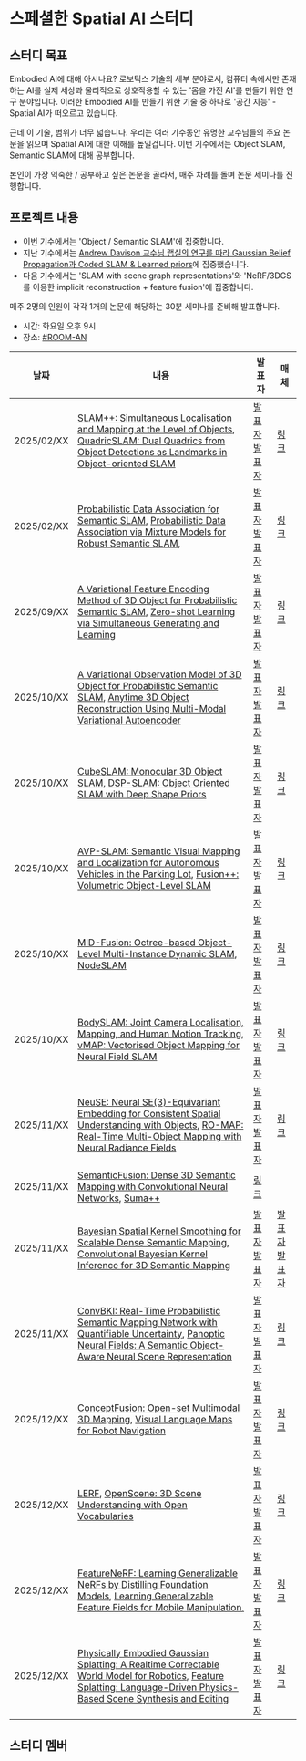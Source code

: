 # 스페셜한 Spatial AI 스터디

## 스터디 목표

Embodied AI에 대해 아시나요?
로보틱스 기술의 세부 분야로서, 컴퓨터 속에서만 존재하는 AI를 실제 세상과 물리적으로 상호작용할 수 있는 '몸을 가진 AI'를 만들기 위한 연구 분야입니다.
이러한 Embodied AI를 만들기 위한 기술 중 하나로 '공간 지능' - Spatial AI가 떠오르고 있습니다.

근데 이 기술, 범위가 너무 넓습니다.
우리는 여러 기수동안 유명한 교수님들의 주요 논문을 읽으며 Spatial AI에 대한 이해를 높일겁니다.
이번 기수에서는 Object SLAM, Semantic SLAM에 대해 공부합니다.

본인이 가장 익숙한 / 공부하고 싶은 논문을 골라서, 매주 차례를 돌며 논문 세미나를 진행합니다.

## 프로젝트 내용

- 이번 기수에서는 'Object / Semantic SLAM'에 집중합니다.
- 지난 기수에서는 [Andrew Davison 교수님 랩실의 연구를 따라 Gaussian Belief Propagation과 Coded SLAM & Learned priors](https://github.com/Pseudo-Lab/spatial-ai-study/blob/main/9%EA%B8%B0.md)에 집중했습니다.
- 다음 기수에서는 'SLAM with scene graph representations'와 'NeRF/3DGS를 이용한 implicit reconstruction + feature fusion'에 집중합니다.

매주 2명의 인원이 각각 1개의 논문에 해당하는 30분 세미나를 준비해 발표합니다.

- 시간: 화요일 오후 9시
- 장소: [#ROOM-AN](https://discord.gg/EPurkHVtp2)

| 날짜 | 내용 | 발표자 | 매체 | 
| ----- | ----- | -------- | ----- |
| 2025/02/XX | [SLAM++: Simultaneous Localisation and Mapping at the Level of Objects](), [QuadricSLAM: Dual Quadrics from Object Detections as Landmarks in Object-oriented SLAM]() | [발표자]() [발표자]() | [링크]() | 
| 2025/02/XX | [Probabilistic Data Association for Semantic SLAM](), [Probabilistic Data Association via Mixture Models for Robust Semantic SLAM](),  | [발표자]() [발표자]() | [링크]() | 
| 2025/09/XX | [A Variational Feature Encoding Method of 3D Object for Probabilistic Semantic SLAM](), [Zero-shot Learning via Simultaneous Generating and Learning]() | [발표자]() [발표자]() | [링크]() | 
| 2025/10/XX | [A Variational Observation Model of 3D Object for Probabilistic Semantic SLAM](), [Anytime 3D Object Reconstruction Using Multi-Modal Variational Autoencoder]() | [발표자]() [발표자]() | [링크]() |
| 2025/10/XX | [CubeSLAM: Monocular 3D Object SLAM](), [DSP-SLAM: Object Oriented SLAM with Deep Shape Priors]() | [발표자]() [발표자]() | [링크]() | 
| 2025/10/XX | [AVP-SLAM: Semantic Visual Mapping and Localization for Autonomous Vehicles in the Parking Lot](), [Fusion++: Volumetric Object-Level SLAM]()| [발표자]() [발표자]() | [링크]() | 
| 2025/10/XX | [MID-Fusion: Octree-based Object-Level Multi-Instance Dynamic SLAM](), [NodeSLAM]() | [발표자]() [발표자]() | [링크]() | 
| 2025/10/XX | [BodySLAM: Joint Camera Localisation, Mapping, and Human Motion Tracking](), [vMAP: Vectorised Object Mapping for Neural Field SLAM]()  | [발표자]() [발표자]() | [링크]() | 
| 2025/11/XX | [NeuSE: Neural SE(3)-Equivariant Embedding for Consistent Spatial Understanding with Objects](), [RO-MAP: Real-Time Multi-Object Mapping with Neural Radiance Fields]() | [발표자]() [발표자]() | [링크]() | 
| 2025/11/XX | [SemanticFusion: Dense 3D Semantic Mapping with Convolutional Neural Networks](), [Suma++]() | [링크]() | 
| 2025/11/XX |  [Bayesian Spatial Kernel Smoothing for Scalable Dense Semantic Mapping](), [Convolutional Bayesian Kernel Inference for 3D Semantic Mapping]() | [발표자]() [발표자]() | [발표자]() [발표자]() | [링크]() | 
| 2025/11/XX | [ConvBKI: Real-Time Probabilistic Semantic Mapping Network with Quantifiable Uncertainty](), [Panoptic Neural Fields: A Semantic Object-Aware Neural Scene Representation]() | [발표자]() [발표자]() | [링크]() | 
| 2025/12/XX | [ConceptFusion: Open-set Multimodal 3D Mapping](), [Visual Language Maps for Robot Navigation]() | [발표자]() [발표자]() | [링크]() | 
| 2025/12/XX | [LERF](), [OpenScene: 3D Scene Understanding with Open Vocabularies]() | [발표자]() [발표자]() | [링크]() | 
| 2025/12/XX | [FeatureNeRF: Learning Generalizable NeRFs by Distilling Foundation Models](), [Learning Generalizable Feature Fields for Mobile Manipulation.]() | [발표자]() [발표자]() | [링크]() | 
| 2025/12/XX | [Physically Embodied Gaussian Splatting: A Realtime Correctable World Model for Robotics](), [Feature Splatting: Language-Driven Physics-Based Scene Synthesis and Editing]() | [발표자]() [발표자]() | [링크]() | 

## 스터디 멤버

